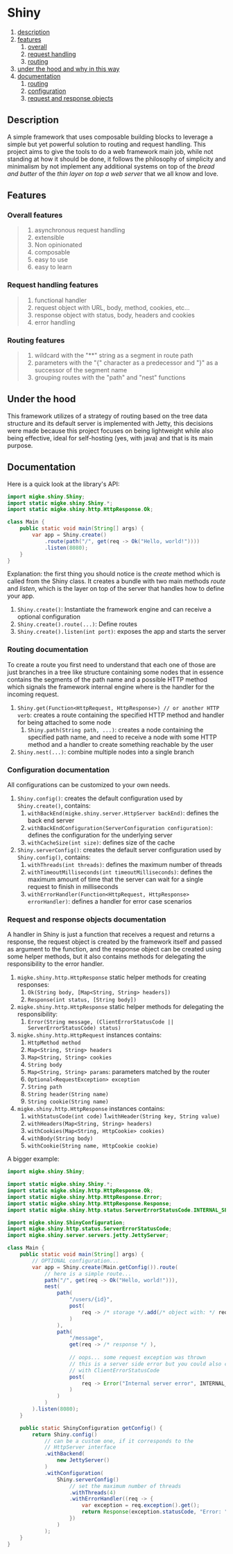 # Shiny
1. [description](#Description)
1. [features](#features)
    1. [overall](#overall-features)
    1. [request handling](#request-handling)
    1. [routing](#routing-features)
1. [under the hood and why in this way](#under-the-hood)
1. [documentation](#documentation)
    1. [routing](#routing-documentation)
    1. [configuration](#configuration-documentation)
    1. [request and response objects](#request-and-response-objects-documentation)
## Description
A simple framework that uses composable building blocks to leverage
a simple but yet powerful solution to routing and request handling.
This project aims to give the tools to do a web framework main job,
while not standing at how it should be done, it follows the philosophy
of simplicity and minimalism by not implement any additional systems
on top of the _bread and butter_ of the _thin layer on top a web server_
that we all know and love.

## Features
### Overall features
> 1. asynchronous request handling
> 1. extensible
> 1. Non opinionated
> 1. composable
> 1. easy to use
> 1. easy to learn

### Request handling features
> 1. functional handler
> 2. request object with URL, body, method, cookies, etc...
> 3. response object with status, body, headers and cookies
> 4. error handling

### Routing features
> 1. wildcard with the "**" string as a segment in route path
> 2. parameters with the "{" character as a predecessor and "}"
>    as a successor of the segment name
> 3. grouping routes with the "path" and "nest" functions

## Under the hood
This framework utilizes of a strategy of routing based on the tree data
structure and its default server is implemented with Jetty,
this decisions were made because this project focuses on being lightweight
while also being effective, ideal for self-hosting (yes, with java) and that
is its main purpose.

## Documentation
Here is a quick look at the library's API:

```java
import migke.shiny.Shiny;
import static migke.shiny.Shiny.*;
import static migke.shiny.http.HttpResponse.Ok;

class Main {
    public static void main(String[] args) {
        var app = Shiny.create()
            .route(path("/", get(req -> Ok("Hello, world!"))))
            .listen(8080);
    }
}
```

Explanation: the first thing you should notice is the _create_ method which is called from the Shiny class. It creates a bundle with two main methods _route_ and _listen_, which is the layer on top of the server that handles how to define your app.

1. ```Shiny.create()```: Instantiate the framework engine and can receive a optional configuration
1. ```Shiny.create().route(...)```: Define routes
1. ```Shiny.create().listen(int port)```: exposes the app and starts the server

### Routing documentation
To create a route you first need to understand that each one of those are just branches in a tree like structure containing some nodes that in essence contains the segments of the path name and a possible HTTP method which signals the framework internal engine where is the handler for the incoming request.

1. ```Shiny.get(Function<HttpRequest, HttpResponse>) // or another HTTP verb```: creates a route containing the specified HTTP method and handler for being attached to some node
    1. ```Shiny.path(String path, ...)```: creates a node containing the specified path name, and need to receive a node with some HTTP method and a handler to create something reachable by the user
1. ```Shiny.nest(...)```: combine multiple nodes into a single branch

### Configuration documentation
All configurations can be customized to your own needs.

1. ```Shiny.config()```: creates the default configuration used by ```Shiny.create()```, contains:
    1. ```withBackEnd(migke.shiny.server.HttpServer backEnd)```: defines the back end server
    1. ```withBackEndConfiguration(ServerConfiguration configuration)```: defines the configuration for the underlying server
    1. ```withCacheSize(int size)```: defines size of the cache
1. ```Shiny.serverConfig()```: creates the default server configuration used by ```Shiny.config()```, contains:
    1. ```withThreads(int threads)```: defines the maximum number of threads
    1. ```withTimeoutMilliseconds(int timeoutMilliseconds)```: defines the maximum amount of time that the server can wait for a single request to finish in milliseconds
    1. ```withErrorHandler(Function<HttpRequest, HttpResponse> errorHandler)```: defines a handler for error case scenarios

### Request and response objects documentation
A handler in Shiny is just a function that receives a request and returns a response, the request object is created by the framework itself and passed as argument to the function, and the response object can be created using some helper methods, but it also contains methods for delegating the responsibility to the error handler.
1. ```migke.shiny.http.HttpResponse``` static helper methods for creating responses:
    1. ```Ok(String body, [Map<String, String> headers])```
    1. ```Response(int status, [String body])```
1. ```migke.shiny.http.HttpResponse``` static helper methods for delegating the responsibility:
    1. ```Error(String message, (ClientErrorStatusCode || ServerErrorStatusCode) status)```
1. ```migke.shiny.http.HttpRequest``` instances contains: 
    1. ```HttpMethod method```
    1. ```Map<String, String> headers```
    1. ```Map<String, String> cookies```
    1. ```String body```
    1. ```Map<String, String> params```: parameters matched by the router
    1. ```Optional<RequestException> exception```
    1. ```String path```
    1. ```String header(String name)```
    1. ```String cookie(String name)```
1. ```migke.shiny.http.HttpResponse``` instances contains:
    1. ```withStatusCode(int code)```
    1.```withHeader(String key, String value)```
    1. ```withHeaders(Map<String, String> headers)```
    1. ```withCookies(Map<String, HttpCookie> cookies)```
    1. ```withBody(String body)```
    1. ```withCookie(String name, HttpCookie cookie)```

A bigger example:
```java
import migke.shiny.Shiny;

import static migke.shiny.Shiny.*;
import static migke.shiny.http.HttpResponse.Ok;
import static migke.shiny.http.HttpResponse.Error;
import static migke.shiny.http.HttpResponse.Response;
import static migke.shiny.http.status.ServerErrorStatusCode.INTERNAL_SERVER_ERROR;

import migke.shiny.ShinyConfiguration;
import migke.shiny.http.status.ServerErrorStatusCode;
import migke.shiny.server.servers.jetty.JettyServer;

class Main {
    public static void main(String[] args) {
        // OPTIONAL configuration...
        var app = Shiny.create(Main.getConfig()).route(
            // here is a simple route...
            path("/", get(req -> Ok("Hello, world!"))),
            nest(
                path(
                    "/users/{id}",
                    post(
                        req -> /* storage */.add(/* object with: */ req.param("id") /* ... */)
                    )
                ),
                path(
                    "/message",
                    get(req -> /* response */ ),
                        
                    // oops... some request exception was thrown
                    // this is a server side error but you could also call
                    // with ClientErrorStatusCode
                    post(
                        req -> Error("Internal server error", INTERNAL_SERVER_ERROR)
                    )
                )
            )
        ).listen(8080);
    }

    public static ShinyConfiguration getConfig() {
        return Shiny.config()
            // can be a custom one, if it corresponds to the
            // HttpServer interface
            .withBackend(
                new JettyServer()
            )
            .withConfiguration(
                Shiny.serverConfig()
                    // set the maximum number of threads
                    .withThreads(4)
                    .withErrorHandler((req -> {
                        var exception = req.exception().get();
                        return Response(exception.statusCode, "Error: " + exception.getMessage());
                    })
                )
            );
    }
}
```

